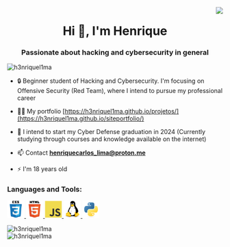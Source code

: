 <img align='right' src='https://raw.githubusercontent.com/gist/H3nriqueL1ma/ff2178ee29432a9ea84b642510e3d316/raw/aeb696da759a3181c44ffd6fff94a1dad0682e33/githubcard.svg'/>

<h1 align="center">Hi 👋, I'm Henrique</h1>
<h3 align="center">Passionate about hacking and cybersecurity in general</h3>

<p align="left"> <img src="https://komarev.com/ghpvc/?username=h3nriquel1ma&label=Profile%20views&color=0e75b6&style=flat" alt="h3nriquel1ma" /> </p>

- 🔒 Beginner student of Hacking and Cybersecurity. I'm focusing on Offensive Security (Red Team), where I intend to pursue my professional career

- 👨‍💻 My portfolio [https://h3nriquel1ma.github.io/projetos/](https://h3nriquel1ma.github.io/siteportfolio/)

- 🔐 I intend to start my Cyber ​​Defense graduation in 2024 (Currently studying through courses and knowledge available on the internet)

- 📫 Contact **henriquecarlos_lima@proton.me**

- ⚡ I'm 18 years old

<h3 align="left">Languages and Tools:</h3>
<p align="left"> <a href="https://www.w3schools.com/css/" target="_blank" rel="noreferrer"> <img src="https://raw.githubusercontent.com/devicons/devicon/master/icons/css3/css3-original-wordmark.svg" alt="css3" width="40" height="40"/> </a> <a href="https://www.w3.org/html/" target="_blank" rel="noreferrer"> <img src="https://raw.githubusercontent.com/devicons/devicon/master/icons/html5/html5-original-wordmark.svg" alt="html5" width="40" height="40"/> </a> <a href="https://developer.mozilla.org/en-US/docs/Web/JavaScript" target="_blank" rel="noreferrer"> <img src="https://raw.githubusercontent.com/devicons/devicon/master/icons/javascript/javascript-original.svg" alt="javascript" width="40" height="40"/> </a> <a href="https://www.linux.org/" target="_blank" rel="noreferrer"> <img src="https://raw.githubusercontent.com/devicons/devicon/master/icons/linux/linux-original.svg" alt="linux" width="40" height="40"/> </a> <a href="https://www.python.org" target="_blank" rel="noreferrer"> <img src="https://raw.githubusercontent.com/devicons/devicon/master/icons/python/python-original.svg" alt="python" width="40" height="40"/> </a> </p>

<p align='left'>
<img width='530em' align="left" src="https://github-readme-stats.vercel.app/api/top-langs?username=h3nriquel1ma&show_icons=true&locale=en&layout=compact&theme=tokyonight" alt="h3nriquel1ma" />
<img width='530em' align="left" src="https://github-readme-stats.vercel.app/api?username=h3nriquel1ma&show_icons=true&locale=en&theme=tokyonight" alt="h3nriquel1ma" />
</p>
